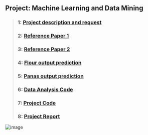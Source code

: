 ## Project: Machine Learning and Data Mining
> ### 1: [Project description and request](./ProjectSpecification.pdf.pdf)
> ### 2: [Reference Paper 1](./Unobtrusive-Sleep-Monitoring-using-Smartphones.pdf)
> ### 3: [Reference Paper 2](./StudentLIfe_AssessingMentalHealth.pdf)
> ### 4: [Flour output prediction](./flour.csv)
> ### 5: [Panas output prediction](./panas.csv)
> ### 6: [Data Analysis Code](./Data_Analysis.py)
> ### 7: [Project Code](./project_code.py)
> ### 8: [Project Report](./Project_Report.pdf)












![image](https://github.com/EdwinInAu/Fork_File_CS-Notes/blob/master/Smile.png)

